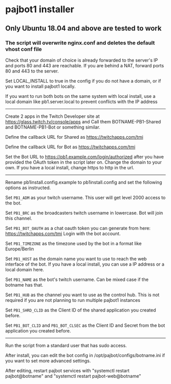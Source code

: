 # pajbot1 installer

## Only Ubuntu 18.04 and above are tested to work

### The script will overwrite nginx.conf and deletes the default vhost conf file

Check that your domain of choice is already forwarded to the server's IP and ports 80 and 443 are reachable.
If you are behind a NAT, forward ports 80 and 443 to the server.

Set LOCAL_INSTALL to true in the config if you do not have a domain, or if you want to install pajbot1 locally.

If you want to run both bots on the same system with local install, use a local domain like pb1.server.local to prevent conflicts with the IP address
***
Create 2 apps in the Twitch Developer site at <https://glass.twitch.tv/console/apps> and Call them BOTNAME-PB1-Shared and BOTNAME-PB1-Bot or something similar.

Define the callback URL for Shared as <https://twitchapps.com/tmi>

Define the callback URL for Bot as <https://twitchapps.com/tmi>

Set the Bot URL to <https://pb1.example.com/login/authorized> after you have provided the OAuth token in the script later on. Change the domain to your own. If you have a local install, change https to http in the url.
***
Rename pb1install.config.example to pb1install.config and set the following options as instructed.

Set ```PB1_ADM``` as your twitch username. This user will get level 2000 access to the bot.

Set ```PB1_BRC``` as the broadcasters twitch username in lowercase. Bot will join this channel.

Set ```PB1_BOT_OAUTH``` as a chat oauth token you can generate from here: <https://twitchapps.com/tmi> Login with the bot account.

Set ```PB1_TIMEZONE``` as the timezone used by the bot in a format like Europe/Berlin

Set ```PB1_HOST``` as the domain name you want to use to reach the web interface of the bot. If you have a local install, you can use a IP address or a local domain here.

Set ```PB1_NAME``` as the bot's twitch username. Can be mixed case if the botname has that.

Set ```PB1_HUB``` as the channel you want to use as the control hub. This is not required if you are not planning to run multiple pajbot1 instances

Set ```PB1_SHRD_CLID``` as the Client ID of the shared application you created before.

Set ```PB1_BOT_CLID``` and ```PB1_BOT_CLSEC``` as the Client ID and Secret from the bot application you created before.
***
Run the script from a standard user that has sudo access.

After install, you can edit the bot config in /opt/pajbot/configs/botname.ini if you want to set more advanced settings.

After editing, restart pajbot services with "systemctl restart pajbot@botname" and "systemctl restart pajbot-web@botname"